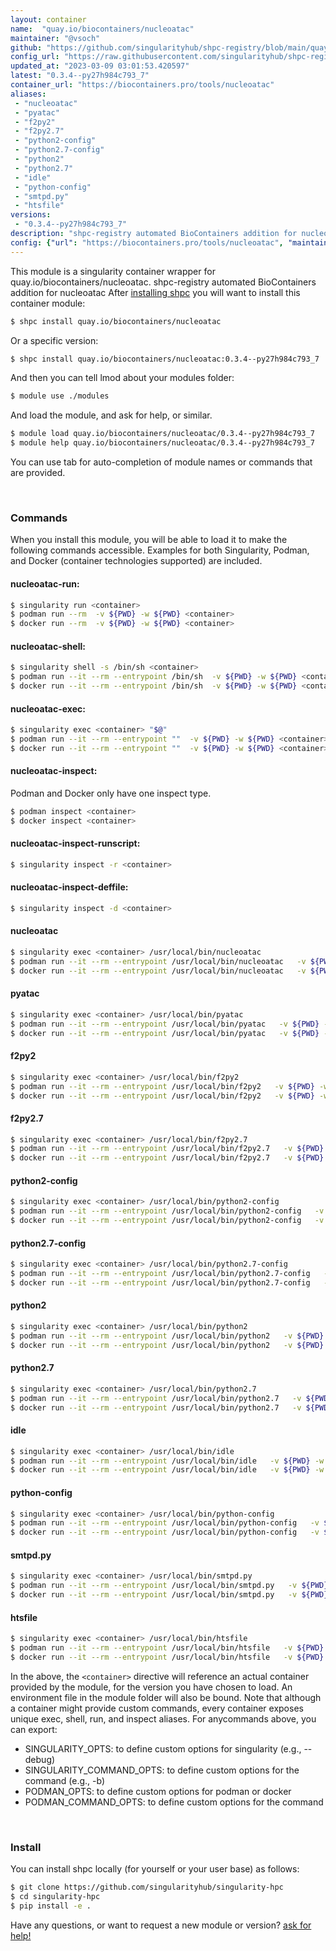 ```yaml
---
layout: container
name:  "quay.io/biocontainers/nucleoatac"
maintainer: "@vsoch"
github: "https://github.com/singularityhub/shpc-registry/blob/main/quay.io/biocontainers/nucleoatac/container.yaml"
config_url: "https://raw.githubusercontent.com/singularityhub/shpc-registry/main/quay.io/biocontainers/nucleoatac/container.yaml"
updated_at: "2023-03-09 03:01:53.420597"
latest: "0.3.4--py27h984c793_7"
container_url: "https://biocontainers.pro/tools/nucleoatac"
aliases:
 - "nucleoatac"
 - "pyatac"
 - "f2py2"
 - "f2py2.7"
 - "python2-config"
 - "python2.7-config"
 - "python2"
 - "python2.7"
 - "idle"
 - "python-config"
 - "smtpd.py"
 - "htsfile"
versions:
 - "0.3.4--py27h984c793_7"
description: "shpc-registry automated BioContainers addition for nucleoatac"
config: {"url": "https://biocontainers.pro/tools/nucleoatac", "maintainer": "@vsoch", "description": "shpc-registry automated BioContainers addition for nucleoatac", "latest": {"0.3.4--py27h984c793_7": "sha256:02bc6d9266381a783f6c63ee3051d98da3f4ecd84cb25708196c84754a63f899"}, "tags": {"0.3.4--py27h984c793_7": "sha256:02bc6d9266381a783f6c63ee3051d98da3f4ecd84cb25708196c84754a63f899"}, "docker": "quay.io/biocontainers/nucleoatac", "aliases": {"nucleoatac": "/usr/local/bin/nucleoatac", "pyatac": "/usr/local/bin/pyatac", "f2py2": "/usr/local/bin/f2py2", "f2py2.7": "/usr/local/bin/f2py2.7", "python2-config": "/usr/local/bin/python2-config", "python2.7-config": "/usr/local/bin/python2.7-config", "python2": "/usr/local/bin/python2", "python2.7": "/usr/local/bin/python2.7", "idle": "/usr/local/bin/idle", "python-config": "/usr/local/bin/python-config", "smtpd.py": "/usr/local/bin/smtpd.py", "htsfile": "/usr/local/bin/htsfile"}}
---
```


This module is a singularity container wrapper for quay.io/biocontainers/nucleoatac.
shpc-registry automated BioContainers addition for nucleoatac
After [installing shpc](#install) you will want to install this container module:


```bash
$ shpc install quay.io/biocontainers/nucleoatac
```

Or a specific version:

```bash
$ shpc install quay.io/biocontainers/nucleoatac:0.3.4--py27h984c793_7
```

And then you can tell lmod about your modules folder:

```bash
$ module use ./modules
```

And load the module, and ask for help, or similar.

```bash
$ module load quay.io/biocontainers/nucleoatac/0.3.4--py27h984c793_7
$ module help quay.io/biocontainers/nucleoatac/0.3.4--py27h984c793_7
```

You can use tab for auto-completion of module names or commands that are provided.

<br>

### Commands

When you install this module, you will be able to load it to make the following commands accessible.
Examples for both Singularity, Podman, and Docker (container technologies supported) are included.

#### nucleoatac-run:

```bash
$ singularity run <container>
$ podman run --rm  -v ${PWD} -w ${PWD} <container>
$ docker run --rm  -v ${PWD} -w ${PWD} <container>
```

#### nucleoatac-shell:

```bash
$ singularity shell -s /bin/sh <container>
$ podman run --it --rm --entrypoint /bin/sh  -v ${PWD} -w ${PWD} <container>
$ docker run --it --rm --entrypoint /bin/sh  -v ${PWD} -w ${PWD} <container>
```

#### nucleoatac-exec:

```bash
$ singularity exec <container> "$@"
$ podman run --it --rm --entrypoint ""  -v ${PWD} -w ${PWD} <container> "$@"
$ docker run --it --rm --entrypoint ""  -v ${PWD} -w ${PWD} <container> "$@"
```

#### nucleoatac-inspect:

Podman and Docker only have one inspect type.

```bash
$ podman inspect <container>
$ docker inspect <container>
```

#### nucleoatac-inspect-runscript:

```bash
$ singularity inspect -r <container>
```

#### nucleoatac-inspect-deffile:

```bash
$ singularity inspect -d <container>
```


#### nucleoatac

```bash
$ singularity exec <container> /usr/local/bin/nucleoatac
$ podman run --it --rm --entrypoint /usr/local/bin/nucleoatac   -v ${PWD} -w ${PWD} <container> -c " $@"
$ docker run --it --rm --entrypoint /usr/local/bin/nucleoatac   -v ${PWD} -w ${PWD} <container> -c " $@"
```


#### pyatac

```bash
$ singularity exec <container> /usr/local/bin/pyatac
$ podman run --it --rm --entrypoint /usr/local/bin/pyatac   -v ${PWD} -w ${PWD} <container> -c " $@"
$ docker run --it --rm --entrypoint /usr/local/bin/pyatac   -v ${PWD} -w ${PWD} <container> -c " $@"
```


#### f2py2

```bash
$ singularity exec <container> /usr/local/bin/f2py2
$ podman run --it --rm --entrypoint /usr/local/bin/f2py2   -v ${PWD} -w ${PWD} <container> -c " $@"
$ docker run --it --rm --entrypoint /usr/local/bin/f2py2   -v ${PWD} -w ${PWD} <container> -c " $@"
```


#### f2py2.7

```bash
$ singularity exec <container> /usr/local/bin/f2py2.7
$ podman run --it --rm --entrypoint /usr/local/bin/f2py2.7   -v ${PWD} -w ${PWD} <container> -c " $@"
$ docker run --it --rm --entrypoint /usr/local/bin/f2py2.7   -v ${PWD} -w ${PWD} <container> -c " $@"
```


#### python2-config

```bash
$ singularity exec <container> /usr/local/bin/python2-config
$ podman run --it --rm --entrypoint /usr/local/bin/python2-config   -v ${PWD} -w ${PWD} <container> -c " $@"
$ docker run --it --rm --entrypoint /usr/local/bin/python2-config   -v ${PWD} -w ${PWD} <container> -c " $@"
```


#### python2.7-config

```bash
$ singularity exec <container> /usr/local/bin/python2.7-config
$ podman run --it --rm --entrypoint /usr/local/bin/python2.7-config   -v ${PWD} -w ${PWD} <container> -c " $@"
$ docker run --it --rm --entrypoint /usr/local/bin/python2.7-config   -v ${PWD} -w ${PWD} <container> -c " $@"
```


#### python2

```bash
$ singularity exec <container> /usr/local/bin/python2
$ podman run --it --rm --entrypoint /usr/local/bin/python2   -v ${PWD} -w ${PWD} <container> -c " $@"
$ docker run --it --rm --entrypoint /usr/local/bin/python2   -v ${PWD} -w ${PWD} <container> -c " $@"
```


#### python2.7

```bash
$ singularity exec <container> /usr/local/bin/python2.7
$ podman run --it --rm --entrypoint /usr/local/bin/python2.7   -v ${PWD} -w ${PWD} <container> -c " $@"
$ docker run --it --rm --entrypoint /usr/local/bin/python2.7   -v ${PWD} -w ${PWD} <container> -c " $@"
```


#### idle

```bash
$ singularity exec <container> /usr/local/bin/idle
$ podman run --it --rm --entrypoint /usr/local/bin/idle   -v ${PWD} -w ${PWD} <container> -c " $@"
$ docker run --it --rm --entrypoint /usr/local/bin/idle   -v ${PWD} -w ${PWD} <container> -c " $@"
```


#### python-config

```bash
$ singularity exec <container> /usr/local/bin/python-config
$ podman run --it --rm --entrypoint /usr/local/bin/python-config   -v ${PWD} -w ${PWD} <container> -c " $@"
$ docker run --it --rm --entrypoint /usr/local/bin/python-config   -v ${PWD} -w ${PWD} <container> -c " $@"
```


#### smtpd.py

```bash
$ singularity exec <container> /usr/local/bin/smtpd.py
$ podman run --it --rm --entrypoint /usr/local/bin/smtpd.py   -v ${PWD} -w ${PWD} <container> -c " $@"
$ docker run --it --rm --entrypoint /usr/local/bin/smtpd.py   -v ${PWD} -w ${PWD} <container> -c " $@"
```


#### htsfile

```bash
$ singularity exec <container> /usr/local/bin/htsfile
$ podman run --it --rm --entrypoint /usr/local/bin/htsfile   -v ${PWD} -w ${PWD} <container> -c " $@"
$ docker run --it --rm --entrypoint /usr/local/bin/htsfile   -v ${PWD} -w ${PWD} <container> -c " $@"
```



In the above, the `<container>` directive will reference an actual container provided
by the module, for the version you have chosen to load. An environment file in the
module folder will also be bound. Note that although a container
might provide custom commands, every container exposes unique exec, shell, run, and
inspect aliases. For anycommands above, you can export:

 - SINGULARITY_OPTS: to define custom options for singularity (e.g., --debug)
 - SINGULARITY_COMMAND_OPTS: to define custom options for the command (e.g., -b)
 - PODMAN_OPTS: to define custom options for podman or docker
 - PODMAN_COMMAND_OPTS: to define custom options for the command

<br>

### Install

You can install shpc locally (for yourself or your user base) as follows:

```bash
$ git clone https://github.com/singularityhub/singularity-hpc
$ cd singularity-hpc
$ pip install -e .
```

Have any questions, or want to request a new module or version? [ask for help!](https://github.com/singularityhub/singularity-hpc/issues)